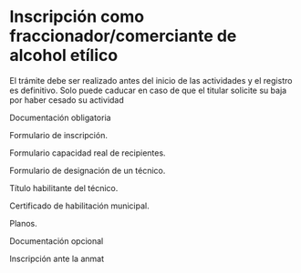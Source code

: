 # Inscripción como fraccionador/comerciante de alcohol etílico

El trámite debe ser realizado antes del inicio de las actividades y el registro es definitivo. Solo puede caducar en caso de que el titular solicite su baja por haber cesado su actividad

Documentación obligatoria

Formulario de inscripción.

Formulario capacidad real de recipientes.

Formulario de designación de un técnico.

Título habilitante del técnico.

Certificado de habilitación municipal.

Planos.

Documentación opcional

Inscripción ante la anmat